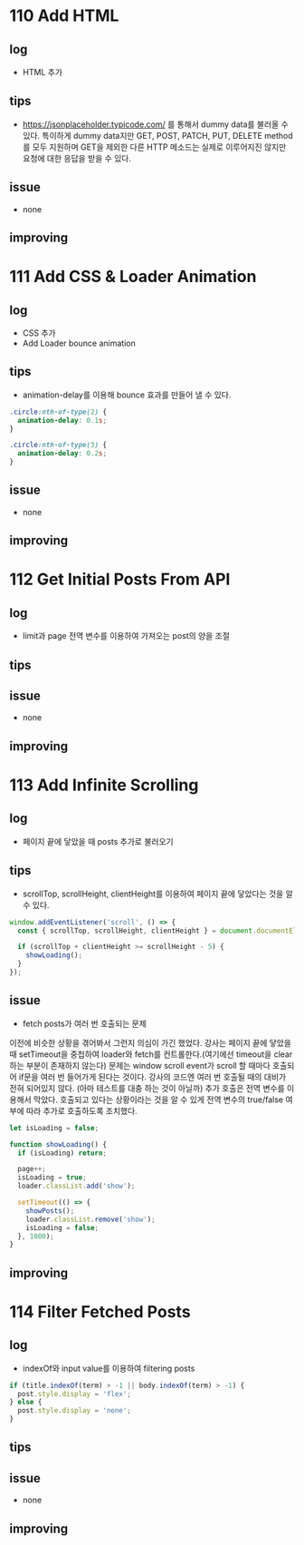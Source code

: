 # 110 Add HTML

## log

- HTML 추가

## tips

- https://jsonplaceholder.typicode.com/ 를 통해서 dummy data를 불러올 수 있다. 특이하게 dummy data지만 GET, POST, PATCH, PUT, DELETE method를 모두 지원하며 GET을 제외한 다른 HTTP 메소드는 실제로 이루어지진 않지만 요청에 대한 응답을 받을 수 있다.

## issue

- none

## improving

# 111 Add CSS & Loader Animation

## log

- CSS 추가
- Add Loader bounce animation

## tips

- animation-delay를 이용해 bounce 효과를 만들어 낼 수 있다.

```css
.circle:nth-of-type(2) {
  animation-delay: 0.1s;
}

.circle:nth-of-type(3) {
  animation-delay: 0.2s;
}
```

## issue

- none

## improving

# 112 Get Initial Posts From API

## log

- limit과 page 전역 변수를 이용하여 가져오는 post의 양을 조절

## tips

## issue

- none

## improving

# 113 Add Infinite Scrolling

## log

- 페이지 끝에 닿았을 때 posts 추가로 불러오기

## tips

- scrollTop, scrollHeight, clientHeight를 이용하여 페이지 끝에 닿았다는 것을 알 수 있다.

```javascript
window.addEventListener('scroll', () => {
  const { scrollTop, scrollHeight, clientHeight } = document.documentElement;

  if (scrollTop + clientHeight >= scrollHeight - 5) {
    showLoading();
  }
});
```

## issue

- fetch posts가 여러 번 호출되는 문제

이전에 비슷한 상황을 겪어봐서 그런지 의심이 가긴 했었다. 강사는 페이지 끝에 닿았을 때 setTimeout을 중첩하여 loader와 fetch를 컨트롤한다.(여기에선 timeout을 clear하는 부분이 존재하지 않는다) 문제는 window scroll event가 scroll 할 때마다 호출되어 if문을 여러 번 들어가게 된다는 것이다. 강사의 코드엔 여러 번 호출될 때의 대비가 전혀 되어있지 않다. (아마 테스트를 대충 하는 것이 아닐까) 추가 호출은 전역 변수를 이용해서 막았다. 호출되고 있다는 상황이라는 것을 알 수 있게 전역 변수의 true/false 여부에 따라 추가로 호출하도록 조치했다.

```javascript
let isLoading = false;

function showLoading() {
  if (isLoading) return;

  page++;
  isLoading = true;
  loader.classList.add('show');

  setTimeout(() => {
    showPosts();
    loader.classList.remove('show');
    isLoading = false;
  }, 1000);
}
```

## improving

# 114 Filter Fetched Posts

## log

- indexOf와 input value를 이용하여 filtering posts

```javascript
if (title.indexOf(term) > -1 || body.indexOf(term) > -1) {
  post.style.display = 'flex';
} else {
  post.style.display = 'none';
}
```

## tips

## issue

- none

## improving
